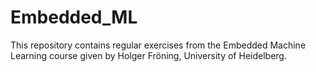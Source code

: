 # Embedded_ML
This repository contains regular exercises from the Embedded Machine Learning course given by Holger Fröning, University of Heidelberg.
